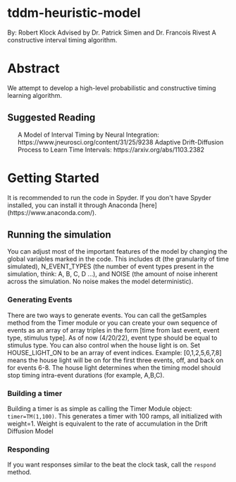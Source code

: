 # tddm-heuristic-model
By: Robert Klock
Advised by Dr. Patrick Simen and Dr. Francois Rivest
A constructive interval timing algorithm.

<h1> Abstract </h2>
We attempt to develop a high-level probabilistic and constructive timing learning algorithm. 

<h2> Suggested Reading </h2>
<ul>
  <item>A Model of Interval Timing by Neural Integration: https://www.jneurosci.org/content/31/25/9238 </item>
  <item>Adaptive Drift-Diffusion Process to Learn Time Intervals: https://arxiv.org/abs/1103.2382 </item>
 </ul> 

<h1> Getting Started </h1>
It is recommended to run the code in Spyder. If you don't have Spyder installed, you can install it through Anaconda [here](https://www.anaconda.com/).  

<h2> Running the simulation </h2>
You can adjust most of the important features of the model by changing the global variables marked in the code. This includes dt (the granularity of time simulated), N_EVENT_TYPES (the number of event types present in the simulation, think: A, B, C, D ...), and NOISE (the amount of noise inherent across the simulation. No noise makes the model deterministic).

<h3> Generating Events </h3>
There are two ways to generate events. You can call the getSamples method from the Timer module or you can create your own sequence of events as an array of array triples in the form [time from last event, event type, stimulus type]. As of now (4/20/22), event type should be equal to stimulus type. 
You can also control when the house light is on. Set HOUSE_LIGHT_ON to be an array of event indices. Example: [0,1,2,5,6,7,8] means the house light will be on for the first three events, off, and back on for events 6-8. The house light determines when the timing model should stop timing intra-event durations (for example, A,B,C). 

<h3> Building a timer </h4>
Building a timer is as simple as calling the Timer Module object: <code>timer=TM(1,100)</code>. This generates a timer with 100 ramps, all initialized with weight=1. Weight is equivalent to the rate of accumulation in the Drift Diffusion Model

<h3> Responding </h4>

If you want responses similar to the beat the clock task, call the <code>respond</code> method.
